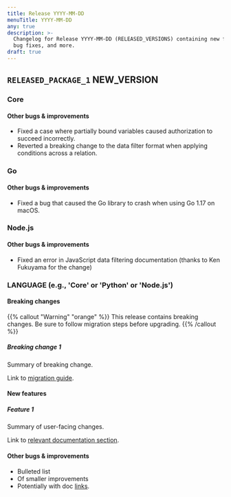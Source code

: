 ```yaml
---
title: Release YYYY-MM-DD
menuTitle: YYYY-MM-DD
any: true
description: >-
  Changelog for Release YYYY-MM-DD (RELEASED_VERSIONS) containing new features,
  bug fixes, and more.
draft: true
---
```


## `RELEASED_PACKAGE_1` NEW_VERSION

### Core

#### Other bugs & improvements

- Fixed a case where partially bound variables caused authorization to succeed incorrectly.
- Reverted a breaking change to the data filter format when applying conditions across a relation.

### Go

#### Other bugs & improvements

- Fixed a bug that caused the Go library to crash when using Go 1.17 on macOS.

### Node.js

#### Other bugs & improvements

- Fixed an error in JavaScript data filtering documentation (thanks to Ken Fukuyama for the change)

### LANGUAGE (e.g., 'Core' or 'Python' or 'Node.js')

#### Breaking changes

<!-- TODO: remove warning and replace with "None" if no breaking changes. -->

{{% callout "Warning" "orange" %}}
  This release contains breaking changes. Be sure to follow migration steps
  before upgrading.
{{% /callout %}}

##### Breaking change 1

Summary of breaking change.

Link to [migration guide]().

#### New features

##### Feature 1

Summary of user-facing changes.

Link to [relevant documentation section]().

#### Other bugs & improvements

- Bulleted list
- Of smaller improvements
- Potentially with doc [links]().

